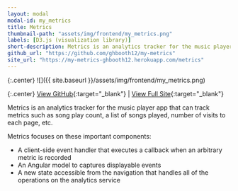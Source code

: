```yaml
---
layout: modal
modal-id: my_metrics
title: Metrics
thumbnail-path: "assets/img/frontend/my_metrics.png"
labels: [D3.js (visualization library)]
short-description: Metrics is an analytics tracker for the music player app that can track metrics such as song play count, a list of songs played, number of visits to each page, etc.
github_url: "https://github.com/ghbooth12/my-metrics"
site_url: "https://my-metrics-ghbooth12.herokuapp.com/metrics"
---
```


{:.center}
![]({{ site.baseurl }}/assets/img/frontend/my_metrics.png)

{:.center}
[View GitHub](https://github.com/ghbooth12/my-metrics){:target="\_blank"} |
[View Full Site](https://my-metrics-ghbooth12.herokuapp.com/metrics){:target="\_blank"}


Metrics is an analytics tracker for the music player app that can track metrics such as song play count, a list of songs played, number of visits to each page, etc.

Metrics focuses on these important components:

* A client-side event handler that executes a callback when an arbitrary metric is recorded
* An Angular model to captures displayable events
* A new state accessible from the navigation that handles all of the operations on the analytics service
